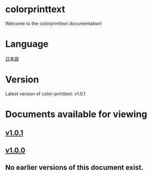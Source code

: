 # colorprinttext
Welcome to the colorprinttext documentation!
# Language
[日本語](https://github.com/gx1285/color-printtext/blob/main/docs/index-jp.md)
# Version
Latest version of color-printtext: v1.0.1
# Documents available for viewing
## <a href="https://github.com/gx1285/color-printtext/blob/main/docs/v1.0.1/index.md">v1.0.1</a><br>
## <a href="https://github.com/gx1285/color-printtext/blob/main/docs/v1.0.0/index.md">v1.0.0</a><br>
## No earlier versions of this document exist.